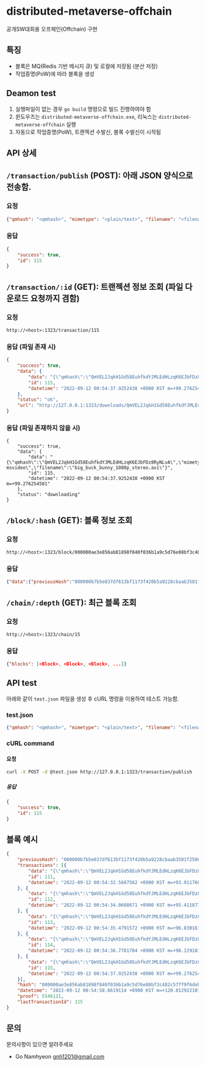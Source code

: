 # distributed-metaverse-offchain
공개SW대회용 오프체인(Offchain) 구현

## 특징
* 블록은 MQ(Redis 기반 메시지 큐) 및 로컬에 저장됨 (분산 저장)
* 작업증명(PoW)에 따라 블록을 생성

## Deamon test

1. 실행파일이 없는 경우 `go build` 명령으로 빌드 진행하여야 함
2. 윈도우즈는 `distributed-metaverse-offchain.exe`, 리눅스는 `distributed-metaverse-offchain` 실행
3. 자동으로 작업증명(PoW), 트랜젝션 수발신, 블록 수발신이 시작됨

## API 상세

## `/transaction/publish` (POST): 아래 JSON 양식으로 전송함.

### 요청
```json
{"qmhash": "<qmhash>", "mimetype": "<plain/text>", "filename": "<filename>"}
```

### 응답
```json
{
    "success": true,
    "id": 115
}
```

## `/transaction/:id` (GET): 트랜젝션 정보 조회 (파일 다운로드 요청까지 겸함)

### 요청
```
http://<host>:1323/transaction/115
```

### 응답 (파일 존재 시)
```json
{
    "success": true,
    "data": {
        "data": "{\"qmhash\":\"QmVEL2JqkH1Gd58EuhfkdYJMLEdHLzqK6EJbFDz8RyNLvA\",\"mimetype\":\"video/x-msvideo\",\"filename\":\"big_buck_bunny_1080p_stereo.avi\"}",
        "id": 115,
        "datetime": "2022-09-12 00:54:37.9252438 +0900 KST m=+99.276254501"
    },
    "status": "ok",
    "url": "http://127.0.0.1:1323/downloads/QmVEL2JqkH1Gd58EuhfkdYJMLEdHLzqK6EJbFDz8RyNLvA"
}
```

### 응답 (파일 존재하지 않을 시)
```
{
    "success": true,
    "data": {
        "data": "{\"qmhash\":\"QmVEL2JqkH1Gd58EuhfkdYJMLEdHLzqK6EJbFDz8RyNLvA\",\"mimetype\":\"video/x-msvideo\",\"filename\":\"big_buck_bunny_1080p_stereo.avi\"}",
        "id": 115,
        "datetime": "2022-09-12 00:54:37.9252438 +0900 KST m=+99.276254501"
    },
    "status": "downloading"
}
```

## `/block/:hash` (GET): 블록 정보 조회

### 요청
```
http://<host>:1323/block/000000ae3e856ab81898f840f036b1a9c5d76e08bf3c482c57ff9f6deb303379
```

### 응답
```json
{"data":{"previousHash":"000000b7b5e037df613bf1173f420b5a9228cbaab3581f25005afe791aa1dfe7","transactions":[{"data":"{\"qmhash\":\"QmVEL2JqkH1Gd58EuhfkdYJMLEdHLzqK6EJbFDz8RyNLvA\",\"mimetype\":\"video/x-msvideo\",\"filename\":\"big_buck_bunny_1080p_stereo.avi\"}","id":111,"datetime":"2022-09-12 00:54:32.5607562 +0900 KST m=+93.911766901"},{"data":"{\"qmhash\":\"QmVEL2JqkH1Gd58EuhfkdYJMLEdHLzqK6EJbFDz8RyNLvA\",\"mimetype\":\"video/x-msvideo\",\"filename\":\"big_buck_bunny_1080p_stereo.avi\"}","id":112,"datetime":"2022-09-12 00:54:34.0608671 +0900 KST m=+95.411877801"},{"data":"{\"qmhash\":\"QmVEL2JqkH1Gd58EuhfkdYJMLEdHLzqK6EJbFDz8RyNLvA\",\"mimetype\":\"video/x-msvideo\",\"filename\":\"big_buck_bunny_1080p_stereo.avi\"}","id":113,"datetime":"2022-09-12 00:54:35.4791572 +0900 KST m=+96.830167901"},{"data":"{\"qmhash\":\"QmVEL2JqkH1Gd58EuhfkdYJMLEdHLzqK6EJbFDz8RyNLvA\",\"mimetype\":\"video/x-msvideo\",\"filename\":\"big_buck_bunny_1080p_stereo.avi\"}","id":114,"datetime":"2022-09-12 00:54:36.7781704 +0900 KST m=+98.129181101"},{"data":"{\"qmhash\":\"QmVEL2JqkH1Gd58EuhfkdYJMLEdHLzqK6EJbFDz8RyNLvA\",\"mimetype\":\"video/x-msvideo\",\"filename\":\"big_buck_bunny_1080p_stereo.avi\"}","id":115,"datetime":"2022-09-12 00:54:37.9252438 +0900 KST m=+99.276254501"}],"hash":"000000ae3e856ab81898f840f036b1a9c5d76e08bf3c482c57ff9f6deb303379","datetime":"2022-09-12 00:54:58.6619114 +0900 KST m=+120.012922101","proof":5546121,"lastTransactionId":115},"success":true}
```

## `/chain/:depth` (GET): 최근 블록 조회

### 요청
```
http://<host>:1323/chain/15
```

### 응답
```json
{"blocks": [<Block>, <Block>, <Block>, ...]}
```

## API test

아래와 같이 `test.json` 파일을 생성 후 cURL 명령을 이용하여 테스트 가능함.

### test.json

```json
{"qmhash": "<qmhash>", "mimetype": "<plain/text>", "filename": "<filename>"}
```

### cURL command

#### 요청
```bash
curl -X POST -d @test.json http://127.0.0.1:1323/transaction/publish
```

##### 응답
```json
{
    "success": true,
    "id": 115
}
```

## 블록 예시

```json
{
    "previousHash": "000000b7b5e037df613bf1173f420b5a9228cbaab3581f25005afe791aa1dfe7",
    "transactions": [{
        "data": "{\"qmhash\":\"QmVEL2JqkH1Gd58EuhfkdYJMLEdHLzqK6EJbFDz8RyNLvA\",\"mimetype\":\"video/x-msvideo\",\"filename\":\"big_buck_bunny_1080p_stereo.avi\"}",
        "id": 111,
        "datetime": "2022-09-12 00:54:32.5607562 +0900 KST m=+93.911766901"
    }, {
        "data": "{\"qmhash\":\"QmVEL2JqkH1Gd58EuhfkdYJMLEdHLzqK6EJbFDz8RyNLvA\",\"mimetype\":\"video/x-msvideo\",\"filename\":\"big_buck_bunny_1080p_stereo.avi\"}",
        "id": 112,
        "datetime": "2022-09-12 00:54:34.0608671 +0900 KST m=+95.411877801"
    }, {
        "data": "{\"qmhash\":\"QmVEL2JqkH1Gd58EuhfkdYJMLEdHLzqK6EJbFDz8RyNLvA\",\"mimetype\":\"video/x-msvideo\",\"filename\":\"big_buck_bunny_1080p_stereo.avi\"}",
        "id": 113,
        "datetime": "2022-09-12 00:54:35.4791572 +0900 KST m=+96.830167901"
    }, {
        "data": "{\"qmhash\":\"QmVEL2JqkH1Gd58EuhfkdYJMLEdHLzqK6EJbFDz8RyNLvA\",\"mimetype\":\"video/x-msvideo\",\"filename\":\"big_buck_bunny_1080p_stereo.avi\"}",
        "id": 114,
        "datetime": "2022-09-12 00:54:36.7781704 +0900 KST m=+98.129181101"
    }, {
        "data": "{\"qmhash\":\"QmVEL2JqkH1Gd58EuhfkdYJMLEdHLzqK6EJbFDz8RyNLvA\",\"mimetype\":\"video/x-msvideo\",\"filename\":\"big_buck_bunny_1080p_stereo.avi\"}",
        "id": 115,
        "datetime": "2022-09-12 00:54:37.9252438 +0900 KST m=+99.276254501"
    }],
    "hash": "000000ae3e856ab81898f840f036b1a9c5d76e08bf3c482c57ff9f6deb303379",
    "datetime": "2022-09-12 00:54:58.6619114 +0900 KST m=+120.012922101",
    "proof": 5546121,
    "lastTransactionId": 115
}
```

## 문의
문의사항이 있으면 알려주세요

* Go Namhyeon <gnh1201@gmail.com>
